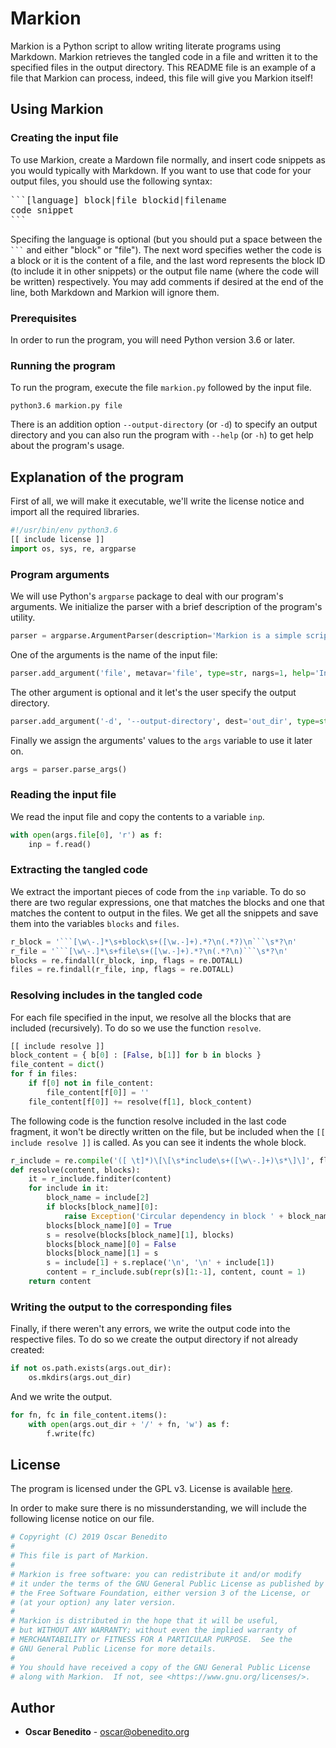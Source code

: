 # Markion
Markion is a Python script to allow writing literate programs using Markdown. Markion retrieves the tangled code in a file and written it to the specified files in the output directory. This README file is an example of a file that Markion can process, indeed, this file will give you Markion itself!

## Using Markion

### Creating the input file
To use Markion, create a Mardown file normally, and insert code snippets as you would typically with Markdown. If you want to use that code for your output files, you should use the following syntax:

<pre>
```[language] block|file blockid|filename
code snippet
```
</pre>

Specifing the language is optional (but you should put a space between the <code>```</code> and either "block" or "file"). The next word specifies wether the code is a block or it is the content of a file, and the last word represents the block ID (to include it in other snippets) or the output file name (where the code will be written) respectively. You may add comments if desired at the end of the line, both Markdown and Markion will ignore them.

### Prerequisites
In order to run the program, you will need Python version 3.6 or later.

### Running the program
To run the program, execute the file `markion.py` followed by the input file.

```
python3.6 markion.py file
```

There is an addition option `--output-directory` (or `-d`) to specify an output directory and you can also run the program with `--help` (or `-h`) to get help about the program's usage.

## Explanation of the program
First of all, we will make it executable, we'll write the license notice and import all the required libraries.
```python file markion.py
#!/usr/bin/env python3.6
[[ include license ]]
import os, sys, re, argparse
```

### Program arguments
We will use Python's `argparse` package to deal with our program's arguments. We initialize the parser with a brief description of the program's utility.
```python file markion.py
parser = argparse.ArgumentParser(description='Markion is a simple scripts that retrieves tangled code from Markdown.')
```
One of the arguments is the name of the input file:
```python file markion.py
parser.add_argument('file', metavar='file', type=str, nargs=1, help='Input file.')
```
The other argument is optional and it let's the user specify the output directory.
```python file markion.py
parser.add_argument('-d', '--output-directory', dest='out_dir', type=str, default=os.getcwd(), help='Change the output directory.')
```
Finally we assign the arguments' values to the `args` variable to use it later on.
```python file markion.py
args = parser.parse_args()
```

### Reading the input file
We read the input file and copy the contents to a variable `inp`.
```python file markion.py
with open(args.file[0], 'r') as f:
    inp = f.read()
```

### Extracting the tangled code
We extract the important pieces of code from the `inp` variable. To do so there are two regular expressions, one that matches the blocks and one that matches the content to output in the files. We get all the snippets and save them into the variables `blocks` and `files`.
```python file markion.py
r_block = '```[\w\-.]*\s+block\s+([\w.-]+).*?\n(.*?)\n```\s*?\n'
r_file = '```[\w\-.]*\s+file\s+([\w.-]+).*?\n(.*?\n)```\s*?\n'
blocks = re.findall(r_block, inp, flags = re.DOTALL)
files = re.findall(r_file, inp, flags = re.DOTALL)
```

### Resolving includes in the tangled code
For each file specified in the input, we resolve all the blocks that are included (recursively). To do so we use the function `resolve`.
```python file markion.py
[[ include resolve ]]
block_content = { b[0] : [False, b[1]] for b in blocks }
file_content = dict()
for f in files:
    if f[0] not in file_content:
        file_content[f[0]] = ''
    file_content[f[0]] += resolve(f[1], block_content)
```
The following code is the function resolve included in the last code fragment, it won't be directly written on the file, but be included when the `[[ include resolve ]]` is called. As you can see it indents the whole block.
```python block resolve
r_include = re.compile('([ \t]*)\[\[\s*include\s+([\w\-.]+)\s*\]\]', flags = re.DOTALL)
def resolve(content, blocks):
    it = r_include.finditer(content)
    for include in it:
        block_name = include[2]
        if blocks[block_name][0]:
            raise Exception('Circular dependency in block ' + block_name)
        blocks[block_name][0] = True
        s = resolve(blocks[block_name][1], blocks)
        blocks[block_name][0] = False
        blocks[block_name][1] = s
        s = include[1] + s.replace('\n', '\n' + include[1])
        content = r_include.sub(repr(s)[1:-1], content, count = 1)
    return content
```

### Writing the output to the corresponding files
Finally, if there weren't any errors, we write the output code into the respective files. To do so we create the output directory if not already created:
```python file markion.py
if not os.path.exists(args.out_dir):
    os.mkdirs(args.out_dir)
```
And we write the output.
```python file markion.py
for fn, fc in file_content.items():
    with open(args.out_dir + '/' + fn, 'w') as f:
        f.write(fc)
```

## License
The program is licensed under the GPL v3. License is available [here](https://gitlab.com/oscarbenedito/markion/blob/master/COPYING).

In order to make sure there is no missunderstanding, we will include the following license notice on our file.
```python block license
# Copyright (C) 2019 Oscar Benedito
#
# This file is part of Markion.
#
# Markion is free software: you can redistribute it and/or modify
# it under the terms of the GNU General Public License as published by
# the Free Software Foundation, either version 3 of the License, or
# (at your option) any later version.
#
# Markion is distributed in the hope that it will be useful,
# but WITHOUT ANY WARRANTY; without even the implied warranty of
# MERCHANTABILITY or FITNESS FOR A PARTICULAR PURPOSE.  See the
# GNU General Public License for more details.
#
# You should have received a copy of the GNU General Public License
# along with Markion.  If not, see <https://www.gnu.org/licenses/>.
```

## Author
 - **Oscar Benedito** - oscar@obenedito.org
